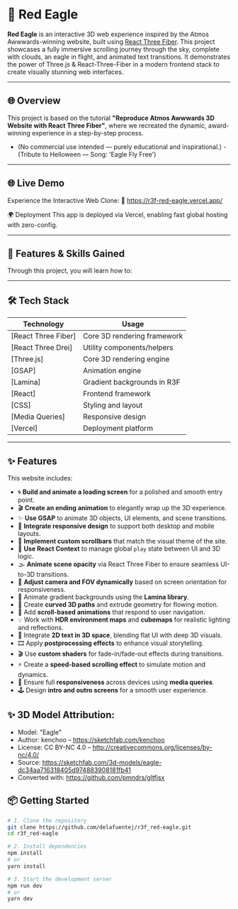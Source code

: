 # 🦅 Red Eagle

**Red Eagle** is an interactive 3D web experience inspired by the Atmos Awwwards-winning website, built using [React Three Fiber](https://docs.pmnd.rs/react-three-fiber). This project showcases a fully immersive scrolling journey through the sky, complete with clouds, an eagle in flight, and animated text transitions. It demonstrates the power of Three.js & React-Three-Fiber in a modern frontend stack to create visually stunning web interfaces.

---

## 🌐 Overview

This project is based on the tutorial **"Reproduce Atmos Awwwards 3D Website with React Three Fiber"**, where we recreated the dynamic, award-winning experience in a step-by-step process.

- (No commercial use intended — purely educational and inspirational.)
  -(Tribute to Helloween — Song: 'Eagle Fly Free')

---

## 🌐 Live Demo

Experience the Interactive Web Clone:
🔗 https://r3f-red-eagle.vercel.app/

🌍 Deployment
This app is deployed via Vercel, enabling fast global hosting with zero-config.

---

## 🚀 Features & Skills Gained

Through this project, you will learn how to:

---

## 🛠 Tech Stack

| Technology          | Usage                       |
| ------------------- | --------------------------- |
| [React Three Fiber] | Core 3D rendering framework |
| [React Three Drei]  | Utility components/helpers  |
| [Three.js]          | Core 3D rendering engine    |
| [GSAP]              | Animation engine            |
| [Lamina]            | Gradient backgrounds in R3F |
| [React]             | Frontend framework          |
| [CSS]               | Styling and layout          |
| [Media Queries]     | Responsive design           |
| [Vercel]            | Deployment platform         |

---

## ✨ Features

This website includes:

- 🌀 **Build and animate a loading screen** for a polished and smooth entry point.
- 🎬 **Create an ending animation** to elegantly wrap up the 3D experience.
- ✨ **Use GSAP** to animate 3D objects, UI elements, and scene transitions.
- 📱 **Integrate responsive design** to support both desktop and mobile layouts.
- 🎨 **Implement custom scrollbars** that match the visual theme of the site.
- 🧠 **Use React Context** to manage global `play` state between UI and 3D logic.
- 🌫️ **Animate scene opacity** via React Three Fiber to ensure seamless UI-to-3D transitions.
- 🎥 **Adjust camera and FOV dynamically** based on screen orientation for responsiveness.
- 🌈 Animate gradient backgrounds using the **Lamina library**.
- 🧩 Create **curved 3D paths** and extrude geometry for flowing motion.
- 🧭 Add **scroll-based animations** that respond to user navigation.
- 💡 Work with **HDR environment maps** and **cubemaps** for realistic lighting and reflections.
- 📝 Integrate **2D text in 3D space**, blending flat UI with deep 3D visuals.
- 🎞 Apply **postprocessing effects** to enhance visual storytelling.
- 🎬 Use **custom shaders** for fade-in/fade-out effects during transitions.
- ⚡ Create a **speed-based scrolling effect** to simulate motion and dynamics.
- 📱 Ensure full **responsiveness** across devices using **media queries**.
- 🕹 Design **intro and outro screens** for a smooth user experience.

## ✨ 3D Model Attribution:

- Model: "Eagle"
- Author: kenchoo – https://sketchfab.com/kenchoo
- License: CC BY-NC 4.0 – http://creativecommons.org/licenses/by-nc/4.0/
- Source: https://sketchfab.com/3d-models/eagle-dc34aa716318405d974883908181fb41
- Converted with: https://github.com/pmndrs/gltfjsx

## 📦 Getting Started

```bash
# 1. Clone the repository
git clone https://github.com/delafuentej/r3f_red-eagle.git
cd r3f_red-eagle

# 2. Install dependencies
npm install
# or
yarn install

# 3. Start the development server
npm run dev
# or
yarn dev
```
